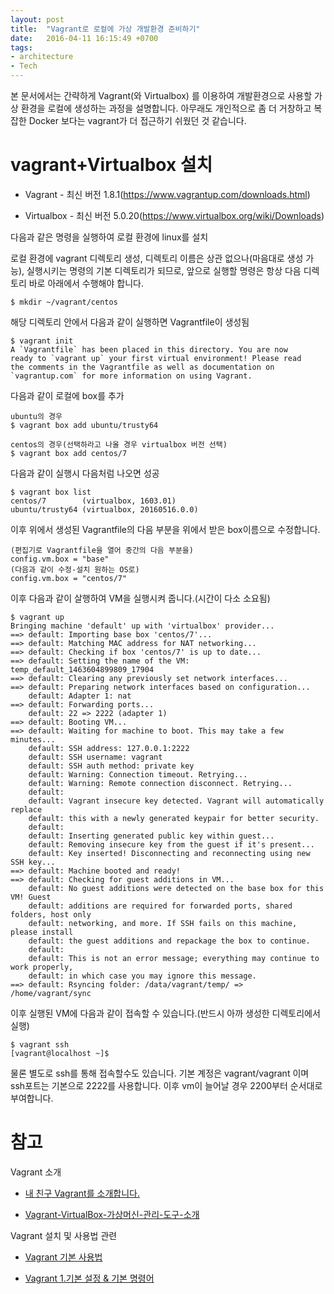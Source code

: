 ```yaml
---
layout: post
title:  "Vagrant로 로컬에 가상 개발환경 준비하기"
date:   2016-04-11 16:15:49 +0700
tags:
- architecture
- Tech
---
```

본 문서에서는 간략하게 Vagrant(와 Virtualbox) 를 이용하여 개발환경으로 사용할 가상 환경을 로컬에 생성하는 과정을 설명합니다. 아무래도 개인적으로 좀 더 거창하고 복잡한 Docker 보다는 vagrant가 더 접근하기 쉬웠던 것 같습니다.

# vagrant+Virtualbox 설치 #

- Vagrant - 최신 버전 1.8.1(https://www.vagrantup.com/downloads.html)

- Virtualbox - 최신 버전 5.0.20(https://www.virtualbox.org/wiki/Downloads)

다음과 같은 명령을 실행하여 로컬 환경에 linux를 설치

로컬 환경에 vagrant 디렉토리 생성, 디렉토리 이름은 상관 없으나(마음대로 생성 가능), 실행시키는 명령의 기본 디렉토리가 되므로, 앞으로 실행할 명령은 항상 다음 디렉토리 바로 아래에서 수행해야 합니다.

    $ mkdir ~/vagrant/centos

해당 디렉토리 안에서 다음과 같이 실행하면 Vagrantfile이 생성됨

    $ vagrant init
    A `Vagrantfile` has been placed in this directory. You are now
    ready to `vagrant up` your first virtual environment! Please read
    the comments in the Vagrantfile as well as documentation on
    `vagrantup.com` for more information on using Vagrant.

다음과 같이 로컬에 box를 추가

    ubuntu의 경우
    $ vagrant box add ubuntu/trusty64

    centos의 경우(선택하라고 나올 경우 virtualbox 버전 선택)
    $ vagrant box add centos/7

다음과 같이 실행시 다음처럼 나오면 성공

    $ vagrant box list
    centos/7        (virtualbox, 1603.01)
    ubuntu/trusty64 (virtualbox, 20160516.0.0)

이후 위에서 생성된 Vagrantfile의 다음 부분을 위에서 받은 box이름으로 수정합니다.

    (편집기로 Vagrantfile을 열어 중간의 다음 부분을)
    config.vm.box = "base"
    (다음과 같이 수정-설치 원하는 OS로)
    config.vm.box = "centos/7"

이후 다음과 같이 살행하여 VM을 실행시켜 줍니다.(시간이 다소 소요됨)

    $ vagrant up
    Bringing machine 'default' up with 'virtualbox' provider...
    ==> default: Importing base box 'centos/7'...
    ==> default: Matching MAC address for NAT networking...
    ==> default: Checking if box 'centos/7' is up to date...
    ==> default: Setting the name of the VM: temp_default_1463604899809_17904
    ==> default: Clearing any previously set network interfaces...
    ==> default: Preparing network interfaces based on configuration...
        default: Adapter 1: nat
    ==> default: Forwarding ports...
        default: 22 => 2222 (adapter 1)
    ==> default: Booting VM...
    ==> default: Waiting for machine to boot. This may take a few minutes...
        default: SSH address: 127.0.0.1:2222
        default: SSH username: vagrant
        default: SSH auth method: private key
        default: Warning: Connection timeout. Retrying...
        default: Warning: Remote connection disconnect. Retrying...
        default:
        default: Vagrant insecure key detected. Vagrant will automatically replace
        default: this with a newly generated keypair for better security.
        default:
        default: Inserting generated public key within guest...
        default: Removing insecure key from the guest if it's present...
        default: Key inserted! Disconnecting and reconnecting using new SSH key...
    ==> default: Machine booted and ready!
    ==> default: Checking for guest additions in VM...
        default: No guest additions were detected on the base box for this VM! Guest
        default: additions are required for forwarded ports, shared folders, host only
        default: networking, and more. If SSH fails on this machine, please install
        default: the guest additions and repackage the box to continue.
        default:
        default: This is not an error message; everything may continue to work properly,
        default: in which case you may ignore this message.
    ==> default: Rsyncing folder: /data/vagrant/temp/ => /home/vagrant/sync

이후 실행된 VM에 다음과 같이 접속할 수 있습니다.(반드시 아까 생성한 디렉토리에서 실행)

    $ vagrant ssh
    [vagrant@localhost ~]$

물론 별도로 ssh를 통해 접속할수도 있습니다. 기본 계정은 vagrant/vagrant 이며 ssh포트는 기본으로 2222를 사용합니다. 이후 vm이 늘어날 경우 2200부터 순서대로 부여합니다.


# 참고

Vagrant 소개

- [내 친구 Vagrant를 소개합니다.](http://taewan.kim/blog/2016/02/06/vagrant_intro/)

- [Vagrant-VirtualBox-가상머신-관리-도구-소개](http://ppiazi.tistory.com/entry/Vagrant-VirtualBox-가상머신-관리-도구-소개)

Vagrant 설치 및 사용법 관련

- [Vagrant 기본 사용법](http://manseok.blogspot.kr/2014/09/vagrant.html)

- [Vagrant 1.기본 설정 & 기본 명령어](http://rangken.github.io/blog/2015/vagrant-1/)
